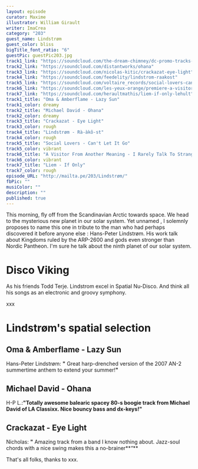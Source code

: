 ```yaml
---
layout: episode
curator: Maxime
illustrator: William Girault
writer: ImaCrea
category: "203"
guest_name: Lindstrøm
guest_color: bliss
bigTitle_font_ratio: "6"
guestPic: guestPic203.jpg
track1_link: "https://soundcloud.com/the-dream-chimney/dc-promo-tracks-8-oma-amberflame-lazy-sun"
track2_link: "https://soundcloud.com/distantworks/ohana"
track3_link: "https://soundcloud.com/nicolas-kitic/crackazat-eye-light"
track4_link: "https://soundcloud.com/feedelity/lindstrom-raakost"
track5_link: "https://soundcloud.com/voltaire_records/social-lovers-cant-let-it-go"
track6_link: "https://soundcloud.com/les-yeux-orange/premiere-a-visitor-from-another-meaning-i-rarely-talk-to-strangers"
track7_link: "https://soundcloud.com/heraultmathis/liem-if-only-lehult"
track1_title: "Oma & Amberflame - Lazy Sun"
track1_color: dreamy
track2_title: "Michael David - Ohana"
track2_color: dreamy
track3_title: "Crackazat - Eye Light"
track3_color: rough
track4_title: "Lindstrøm - Rà-àkõ-st"
track4_color: rough
track5_title: "Social Lovers - Can't Let It Go"
track5_color: vibrant
track6_title: "A Visitor From Another Meaning - I Rarely Talk To Strangers"
track6_color: vibrant
track7_title: "Liem - If Only"
track7_color: rough
episode_URL: "http://mailta.pe/203/Lindstrøm/"
fbPic: ""
musiColor: ""
description: ""
published: true
---
```



<p id="introduction">This morning, fly off from the Scandinavian Arctic towards space. We head to the mysterious new planet in our solar system. Yet unnamed , I solemnly proposes to name this one in tribute to the man who had perhaps discovered it before anyone else : Hans-Peter Lindstrøm. His work talk about Kingdoms ruled by the ARP-2600 and gods even stronger than Nordic Pantheon. I'm sure he talk about the ninth planet of our solar system.</p>

# Disco Viking

As his friends Todd Terje. Lindstrom excel in Spatial Nu-Disco. And think all his songs as an electronic and groovy symphony. 

xxx

# Lindstrøm's spatial selection
 
## Oma & Amberflame - Lazy Sun
Hans-Peter Lindstrøm: **"** Great harp-drenched version of the 2007 AN-2 summertime anthem to extend your summer!**"**

## Michael David - Ohana
H-P L.:**"**Totally awesome balearic spacey 80-s boogie track from Michael David of LA Classixx. Nice bouncy bass and dx-keys!**"**

## Crackazat - Eye Light
Nicholas: **"** Amazing track from a band I know nothing about. Jazz-soul chords with a nice swing makes this a no-brainer**“**
 
<p id="outroduction">
That's all folks, thanks to xxx.</p>